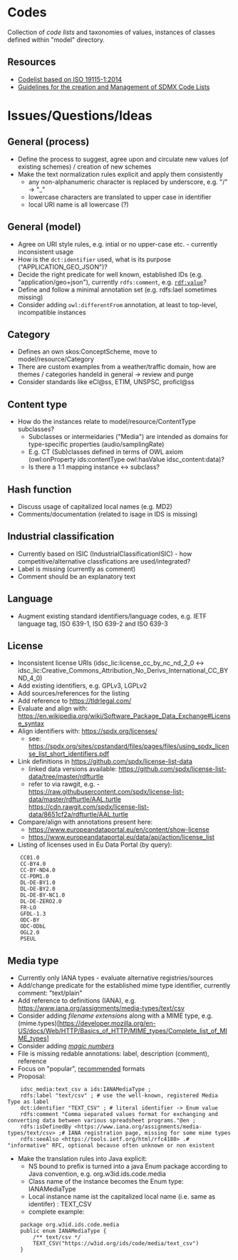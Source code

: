 # Codes

Collection of *code lists* and taxonomies of values, instances of classes defined within "model" directory.

## Resources
- [Codelist based on ISO 19115-1:2014](https://github.com/ISO-TC211/GOM/tree/master/isotc211_GOM_harmonizedOntology/19115-1/2014/codes)
- [Guidelines for the creation and Management of SDMX Code Lists](https://sdmx.org/wp-content/uploads/SDMX_Guidelines_for_CDCL.docx)

# Issues/Questions/Ideas

## General (process)
- Define the process to suggest, agree upon and circulate new values (of existing schemes) / creation of new schemes
- Make the text normalization rules explicit and apply them consistently
    - any non-alphanumeric character is replaced by underscore, e.g. "/" -> "_"
    - lowercase characters are translated to upper case in identifier
    - local URI name is all lowercase (?)

## General (model)
- Agree on URI style rules, e.g. intial or no upper-case etc. - currently inconsistent usage
- How is the `dct:identifier` used, what is its purpose ("APPLICATION_GEO_JSON")?
- Decide the right predicate for well known, established IDs (e.g. "application/geo+json"), currently `rdfs:comment`, e.g. [`rdf:value`](https://www.w3.org/TR/rdf-schema/#ch_value)?
- Define and follow a minimal annotation set (e.g. rdfs:lael sometimes missing)
- Consider adding `owl:differentFrom` annotation, at least to top-level, incompatible instances

## Category
- Defines an own skos:ConceptScheme, move to model/resource/Category
- There are custom examples from a weather/traffic domain, how are themes / categories handeld in general -> review and purge
- Consider standards like eCl@ss, ETIM, UNSPSC, proficl@ss 

## Content type
- How do the instances relate to model/resource/ContentType subclasses?
    - Subclasses or intermeidaries ("Media") are intended as domains for type-specific properties (audio/samplingRate)
    - E.g. CT (Sub)classes defined in terms of OWL axiom (owl:onProperty ids:contentType owl:hasValue idsc_content:data)?
    - Is there a 1:1 mapping instance <-> subclass?

## Hash function
- Discuss usage of capitalized local names (e.g. MD2)
- Comments/documentation (related to isage in IDS is missing) 

## Industrial classification
- Currently based on ISIC (IndustrialClassificationISIC) - how competitive/alternative classfications are used/integrated?
- Label is missing (currently as comment)
- Comment should be an explanatory text

## Language
- Augment existing standard identifiers/language codes, e.g. IETF language tag, ISO 639-1, ISO 639-2 and ISO 639-3

    
## License
- Inconsistent license URIs (idsc_lic:license_cc_by_nc_nd_2_0 <-> idsc_lic:Creative_Commons_Attribution_No_Derivs_International_CC_BYND_4_0)
- Add existing identifiers, e.g. GPLv3, LGPLv2 
- Add sources/references for the listing
- Add reference to https://tldrlegal.com/
- Evaluate and align with: https://en.wikipedia.org/wiki/Software_Package_Data_Exchange#License_syntax
- Align identifiers with: https://spdx.org/licenses/
    - see: https://spdx.org/sites/cpstandard/files/pages/files/using_spdx_license_list_short_identifiers.pdf
- Link definitions in https://github.com/spdx/license-list-data
    - linked data versions available:             https://github.com/spdx/license-list-data/tree/master/rdfturtle
    - refer to via rawgit, e.g. -  https://raw.githubusercontent.com/spdx/license-list-data/master/rdfturtle/AAL.turtle
                                            https://cdn.rawgit.com/spdx/license-list-data/8651cf2a/rdfturtle/AAL.turtle
- Compare/align with annotations present here:
    - https://www.europeandataportal.eu/en/content/show-license
    - https://www.europeandataportal.eu/data/api/action/license_list
- Listing of licenses used in Eu Data Portal (by query):

```
    CC01.0
    CC-BY4.0
    CC-BY-ND4.0
    CC-PDM1.0
    DL-DE-BY1.0
    DL-DE-BY2.0
    DL-DE-BY-NC1.0
    DL-DE-ZERO2.0
    FR-LO
    GFDL-1.3
    ODC-BY
    ODC-ODbL
    OGL2.0
    PSEUL
``` 

## Media type
- Currently only IANA types - evaluate alternative registries/sources
- Add/change predicate for the established mime type identifier, currently comment: "text/plain"
- Add reference to definitions (IANA), e.g. https://www.iana.org/assignments/media-types/text/csv
- Consider adding *filename extensions* along with a MIME type, e.g. (mime.types)[https://developer.mozilla.org/en-US/docs/Web/HTTP/Basics_of_HTTP/MIME_types/Complete_list_of_MIME_types]
- Consider adding [*magic numbers*](https://en.wikipedia.org/wiki/File_format#Magic_number)
- File is missing redable annotations: label, description (comment), reference
- Focus on "popular", [recommended](https://www.europeandataportal.eu/elearning/en/module9/#/id/co-01) formats
- Proposal:

```
    idsc_media:text_csv a ids:IANAMediaType ;
	rdfs:label "text/csv" ; # use the well-known, registered Media Type as label
    dct:identifier "TEXT_CSV" ; # literal identifier -> Enum value
    rdfs:comment "Comma separated values format for exchanging and converting data between various spreadsheet programs."@en ;
    rdfs:isDefinedBy <https://www.iana.org/assignments/media-types/text/csv> ;# IANA registration page, missing for some mime types
    rdfs:seeAlso <https://tools.ietf.org/html/rfc4180> .# "informative" RFC, optional because often unknown or non existent
```
- Make the translation rules into Java explicit:
    - NS bound to prefix is turned into a java Enum package according to Java convention, e.g. org.w3id.ids.code.media
    - Class name of the instance becomes the Enum type: IANAMediaType
    - Local instance name ist the capitalized local name (i.e. same as identifer) : TEXT_CSV
    - complete example:
    
```
    package org.w3id.ids.code.media
    public enum IANAMediaType {
        /** text/csv */
        TEXT_CSV("https://w3id.org/ids/code/media/text_csv")
    }

```
    
